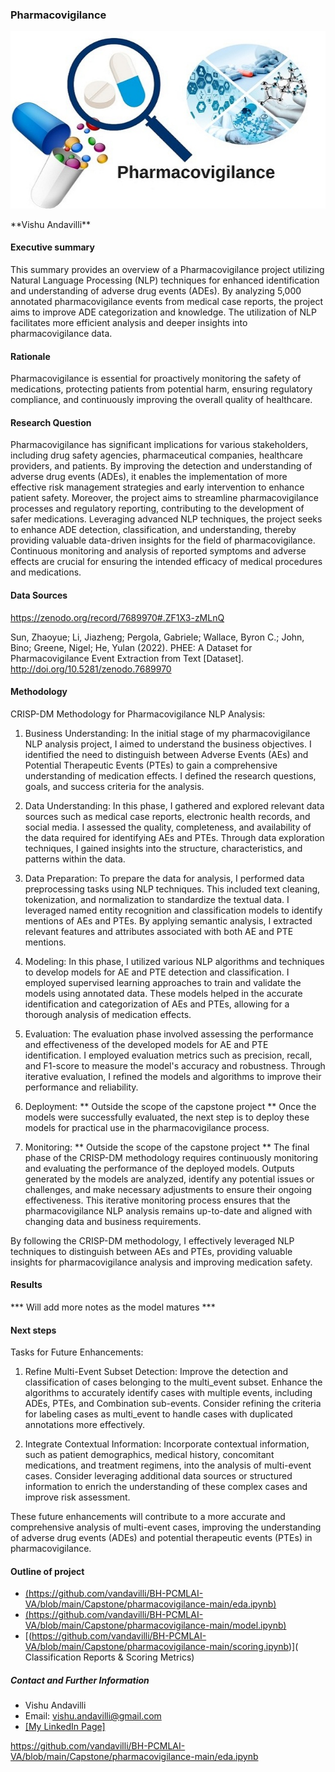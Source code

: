 ### Pharmacovigilance
<p align=”center”>
<img src='./pharmacovigilance-main/images/Pharmacovigilance-Market.jpg'>
</p>
**Vishu Andavilli**

#### Executive summary
This summary provides an overview of a Pharmacovigilance project utilizing Natural Language Processing (NLP) techniques for enhanced identification and understanding of adverse drug events (ADEs). By analyzing 5,000 annotated pharmacovigilance events from medical case reports, the project aims to improve ADE categorization and knowledge. The utilization of NLP facilitates more efficient analysis and deeper insights into pharmacovigilance data.

#### Rationale
Pharmacovigilance is essential for proactively monitoring the safety of medications, protecting patients from potential harm, ensuring regulatory compliance, and continuously improving the overall quality of healthcare.

#### Research Question
Pharmacovigilance has significant implications for various stakeholders, including drug safety agencies, pharmaceutical companies, healthcare providers, and patients. By improving the detection and understanding of adverse drug events (ADEs), it enables the implementation of more effective risk management strategies and early intervention to enhance patient safety. Moreover, the project aims to streamline pharmacovigilance processes and regulatory reporting, contributing to the development of safer medications. Leveraging advanced NLP techniques, the project seeks to enhance ADE detection, classification, and understanding, thereby providing valuable data-driven insights for the field of pharmacovigilance. Continuous monitoring and analysis of reported symptoms and adverse effects are crucial for ensuring the intended efficacy of medical procedures and medications.

#### Data Sources
https://zenodo.org/record/7689970#.ZF1X3-zMLnQ

Sun, Zhaoyue; Li, Jiazheng; Pergola, Gabriele; Wallace, Byron C.; John, Bino; Greene, Nigel; He, Yulan (2022). PHEE: A Dataset for Pharmacovigilance Event Extraction from Text [Dataset]. http://doi.org/10.5281/zenodo.7689970

#### Methodology
CRISP-DM Methodology for Pharmacovigilance NLP Analysis: 

1. Business Understanding:
In the initial stage of my pharmacovigilance NLP analysis project, I aimed to understand the business objectives. I identified the need to distinguish between Adverse Events (AEs) and Potential Therapeutic Events (PTEs) to gain a comprehensive understanding of medication effects. I defined the research questions, goals, and success criteria for the analysis.

2. Data Understanding:
In this phase, I gathered and explored relevant data sources such as medical case reports, electronic health records, and social media. I assessed the quality, completeness, and availability of the data required for identifying AEs and PTEs. Through data exploration techniques, I gained insights into the structure, characteristics, and patterns within the data.

3. Data Preparation:
To prepare the data for analysis, I performed data preprocessing tasks using NLP techniques. This included text cleaning, tokenization, and normalization to standardize the textual data. I leveraged named entity recognition and classification models to identify mentions of AEs and PTEs. By applying semantic analysis, I extracted relevant features and attributes associated with both AE and PTE mentions.

4. Modeling:
In this phase, I utilized various NLP algorithms and techniques to develop models for AE and PTE detection and classification. I employed supervised learning approaches to train and validate the models using annotated data. These models helped in the accurate identification and categorization of AEs and PTEs, allowing for a thorough analysis of medication effects.

5. Evaluation:
The evaluation phase involved assessing the performance and effectiveness of the developed models for AE and PTE identification. I employed evaluation metrics such as precision, recall, and F1-score to measure the model's accuracy and robustness. Through iterative evaluation, I refined the models and algorithms to improve their performance and reliability.

6. Deployment: ** Outside the scope of the capstone project **
Once the models were successfully evaluated, the next step is to deploy these models for practical use in the pharmacovigilance process.

7. Monitoring: ** Outside the scope of the capstone project **
The final phase of the CRISP-DM methodology requires continuously monitoring and evaluating the performance of the deployed models. Outputs generated by the models are analyzed, identify any potential issues or challenges, and make necessary adjustments to ensure their ongoing effectiveness. This iterative monitoring process ensures that the pharmacovigilance NLP analysis remains up-to-date and aligned with changing data and business requirements.

By following the CRISP-DM methodology, I effectively leveraged NLP techniques to distinguish between AEs and PTEs, providing valuable insights for pharmacovigilance analysis and improving medication safety.

#### Results
*** Will add more notes as the model matures ***

#### Next steps
Tasks for Future Enhancements:

1. Refine Multi-Event Subset Detection: Improve the detection and classification of cases belonging to the multi_event subset. Enhance the algorithms to accurately identify cases with multiple events, including ADEs, PTEs, and Combination sub-events. Consider refining the criteria for labeling cases as multi_event to handle cases with duplicated annotations more effectively.

2. Integrate Contextual Information: Incorporate contextual information, such as patient demographics, medical history, concomitant medications, and treatment regimens, into the analysis of multi-event cases. Consider leveraging additional data sources or structured information to enrich the understanding of these complex cases and improve risk assessment.

These future enhancements will contribute to a more accurate and comprehensive analysis of multi-event cases, improving the understanding of adverse drug events (ADEs) and potential therapeutic events (PTEs) in pharmacovigilance.

#### Outline of project

- [(https://github.com/vandavilli/BH-PCMLAI-VA/blob/main/Capstone/pharmacovigilance-main/eda.ipynb)]( EDA )
- [(https://github.com/vandavilli/BH-PCMLAI-VA/blob/main/Capstone/pharmacovigilance-main/model.ipynb)]( Model )
- [(https://github.com/vandavilli/BH-PCMLAI-VA/blob/main/Capstone/pharmacovigilance-main/scoring.ipynb)]( Classification Reports & Scoring Metrics)


##### Contact and Further Information

- Vishu Andavilli
- Email: vishu.andavilli@gmail.com
- <a href='https://www.linkedin.com/in/vandavilli/'/> [My LinkedIn Page] </a>

https://github.com/vandavilli/BH-PCMLAI-VA/blob/main/Capstone/pharmacovigilance-main/eda.ipynb
